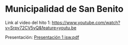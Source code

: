 # Municipalidad de San Benito

Link al video del hito 1: https://www.youtube.com/watch?v=Srpv72CV5yQ&feature=youtu.be

Presentación: [Presentación 1 isw.pdf](https://github.com/ElMaikina/utfsm-isw/files/12435395/Presentacion.1.isw.pdf)
